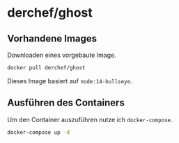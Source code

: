 # derchef/ghost

## Vorhandene Images

Downloaden eines vorgebaute Image.

```bash
docker pull derchef/ghost
```

Dieses Image basiert auf `node:14-bullseye`.

## Ausführen des Containers

Um den Container auszuführen nutze ich `docker-compose`.

```bash
docker-compose up -d
```
